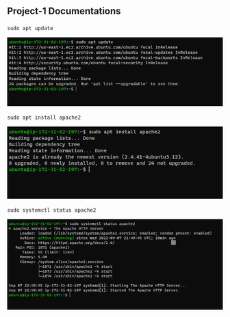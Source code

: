 ## Project-1 Documentations

`sudo apt update`

![sudo apt update](./Sudo%20Apt%20Update.PNG)

`sudo apt install apache2`

![install apache2](./Install%20Apache2.PNG)

`sudo systemctl status apache2`

![apache status](./Apache%20Status.PNG)





